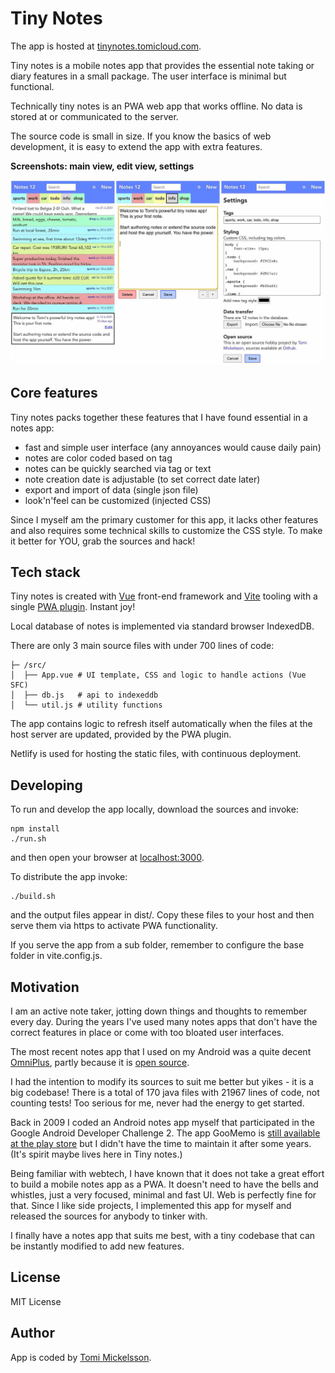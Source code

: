 
Tiny Notes
==========

The app is hosted at [tinynotes.tomicloud.com](https://tinynotes.tomicloud.com).

Tiny notes is a mobile notes app that provides the essential note taking or
diary features in a small package. The user interface is minimal but
functional.

Technically tiny notes is an PWA web app that works offline. No data is stored
at or communicated to the server.

The source code is small in size. If you know the basics of web development,
it is easy to extend the app with extra features.

**Screenshots: main view, edit view, settings**

![Screenshot](docs/tiny-notes-shot.jpg)


Core features
-------------

Tiny notes packs together these features that I have found essential in a
notes app:

- fast and simple user interface (any annoyances would cause daily pain)
- notes are color coded based on tag
- notes can be quickly searched via tag or text
- note creation date is adjustable (to set correct date later)
- export and import of data (single json file)
- look'n'feel can be customized (injected CSS)

Since I myself am the primary customer for this app, it lacks other features
and also requires some technical skills to customize the CSS style. To make it
better for YOU, grab the sources and hack!


Tech stack
----------

Tiny notes is created with [Vue](https://vuejs.org/)
front-end framework and [Vite](https://vitejs.dev/) tooling with a single [PWA
plugin](https://github.com/antfu/vite-plugin-pwa). Instant joy!

Local database of notes is implemented via standard browser IndexedDB.

There are only 3 main source files with under 700 lines of code:

```
├─ /src/
│  ├── App.vue # UI template, CSS and logic to handle actions (Vue SFC)
│  ├── db.js   # api to indexeddb
│  └── util.js # utility functions
```

The app contains logic to refresh itself automatically when the files at the
host server are updated, provided by the PWA plugin.

Netlify is used for hosting the static files, with continuous deployment.

Developing
----------

To run and develop the app locally, download the sources and invoke:

    npm install
    ./run.sh

and then open your browser at [localhost:3000](http://localhost:3000).

To distribute the app invoke:

    ./build.sh

and the output files appear in dist/. Copy these files to your host and then
serve them via https to activate PWA functionality.

If you serve the app from a sub folder, remember to configure the base folder
in vite.config.js.


Motivation
----------

I am an active note taker, jotting down things and thoughts to remember every
day. During the years I've used many notes apps that don't have the correct
features in place or come with too bloated user interfaces.

The most recent notes app that I used on my Android was a quite decent [OmniPlus](https://play.google.com/store/apps/details?id=it.feio.android.omninotes), partly because it is [open source](https://github.com/federicoiosue/Omni-Notes).

I had the intention to modify its sources to suit me better but yikes - it is
a big codebase! There is a total of 170 java files with 21967 lines of
code, not counting tests! Too serious for me, never had the energy to get
started.

Back in 2009 I coded an Android notes app myself that participated in the
Google Android Developer Challenge 2. The app GooMemo is [still available at
the play store](https://play.google.com/store/apps/details?id=com.pocketspark.goomemo&hl=en&gl=US) but I didn't have the time to maintain it after some years. (It's spirit maybe lives here in Tiny notes.)

Being familiar with webtech, I have known that it does not take a great effort
to build a mobile notes app as a PWA. It doesn't need to have the bells and
whistles, just a very focused, minimal and fast UI. Web is perfectly fine for
that. Since I like side projects, I implemented this app for myself and
released the sources for anybody to tinker with.

I finally have a notes app that suits me best, with a tiny codebase that can
be instantly modified to add new features.


License
-------
MIT License


Author
-------
App is coded by [Tomi Mickelsson](https://tomicloud.com).


